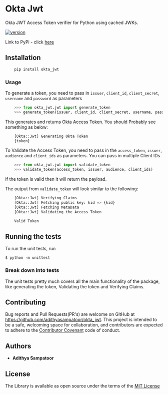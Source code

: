 # Okta Jwt

Okta JWT Access Token verifier for Python using cached JWKs.

[![version](https://badge.fury.io/py/okta-jwt.svg)](https://badge.fury.io/py/okta-jwt)

Link to PyPi - click [here](https://pypi.org/project/okta-jwt/)

## Installation

```python
	pip install okta_jwt
```

### Usage

To generate a token, you need to pass in `issuer`, `client_id`, `client_secret`, `username` and `password` as parameters
```python
	>>> from okta_jwt.jwt import generate_token
	>>> generate_token(issuer, client_id, client_secret, username, password)
```

This generates and returns Okta Access Token. You should Probably see something as below:
```python
	[Okta::Jwt] Generating Okta Token
	{token}
```

To Validate the Access Token, you need to pass in the `access_token`, `issuer`, `audience` and `client_ids` as parameters. You can pass in multiple Client IDs
```python
	>>> from okta_jwt.jwt import validate_token
	>>> validate_token(access_token, issuer, audience, client_ids)
```

If the token is valid then it will return the payload.

The output from `validate_token` will look similar to the following:
```python
	[Okta::Jwt] Verifying Claims
	[Okta::Jwt] Fetching public key: kid => {kid}
	[Okta::Jwt] Fetching MetaData
	[Okta::Jwt] Validating the Access Token

	Valid Token
```

## Running the tests

To run the unit tests, run

	$ python -m unittest

### Break down into tests

The unit tests pretty much covers all the main functionality of the package, like generating the token, Validating the token and Verifying Claims.

## Contributing

Bug reports and Pull Requests(PR's) are welcome on GitHub at https://github.com/adithyasampatoor/okta_jwt. This project is intended to be a safe, welcoming space for collaboration, and contributors are expected to adhere to the [Contributor Covenant](http://contributor-covenant.org) code of conduct.

## Authors

* **Adithya Sampatoor**

## License

The Library is available as open source under the terms of the [MIT License](https://opensource.org/licenses/MIT)

